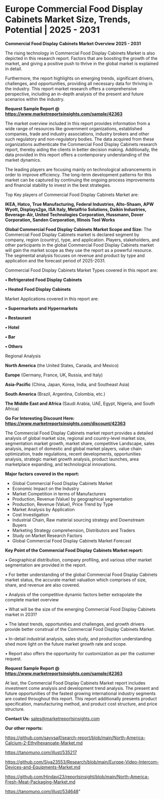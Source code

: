# Europe Commercial Food Display Cabinets Market Size, Trends, Potential | 2025 - 2031

<Strong> Commercial Food Display Cabinets Market Overview 2025 - 2031</strong>

The rising technology in Commercial Food Display Cabinets Market is also depicted in this research report. Factors that are boosting the growth of the market, and giving a positive push to thrive in the global market is explained in detail.

Furthermore, the report highlights on emerging trends, significant drivers, challenges, and opportunities, providing all necessary data for thriving in the industry. This report market research offers a comprehensive perspective, including an in-depth analysis of the present and future scenarios within the industry.

<strong>Request Sample Report @ <a href=https://www.marketreportsinsights.com/sample/42363>https://www.marketreportsinsights.com/sample/42363</a></strong>

The market overview included in this report provides information from a wide range of resources like government organizations, established companies, trade and industry associations, industry brokers and other such regulatory and non-regulatory bodies. The data acquired from these organizations authenticate the Commercial Food Display Cabinets research report, thereby aiding the clients in better decision making. Additionally, the data provided in this report offers a contemporary understanding of the market dynamics.

The leading players are focusing mainly on technological advancements in order to improve efficiency. The long-term development patterns for this market can be captured by continuing the ongoing process improvements and financial stability to invest in the best strategies.

Top Key players of Commercial Food Display Cabinets Market are:

<strong>IKEA, Hatco, True Manufacturing, Federal Industries, Alto-Shaam, APW Wyott, Displays2go, ISA Italy, Metalfrio Solutions, Daikin Industries, Beverage-Air, United Technologies Corporation, Hussmann, Dover Corporation, Sanden Corporation, Illinois Tool Works</strong>

<strong><b>Global Commercial Food Display Cabinets Market Scope and Size:</b></strong>
The Commercial Food Display Cabinets market is declared segment by company, region (country), type, and application. Players, stakeholders, and other participants in the global Commercial Food Display Cabinets market will gain the market scope as they use the report as a powerful resource. The segmental analysis focuses on revenue and product by type and application and the forecast period of 2025-2031.

Commercial Food Display Cabinets Market Types covered in this report are:

<strong>•  Refrigerated Food Display Cabinets

•  Heated Food Display Cabinets</strong>

Market Applications covered in this report are:

<strong>•  Supermarkets and Hypermarkets

•  Restaurant

•  Hotel

•  Bar

•  Others</strong> 

Regional Analysis

<strong>North America</strong> (the United States, Canada, and Mexico)

<strong>Europe</strong> (Germany, France, UK, Russia, and Italy)

<strong>Asia-Pacific</strong> (China, Japan, Korea, India, and Southeast Asia)

<strong>South America</strong> (Brazil, Argentina, Colombia, etc.)

<strong>The Middle East and Africa</strong> (Saudi Arabia, UAE, Egypt, Nigeria, and South Africa)

<strong>Go For Interesting Discount Here: <a href=https://www.marketreportsinsights.com/discount/42363>https://www.marketreportsinsights.com/discount/42363</a></strong>

The Commercial Food Display Cabinets market report provides a detailed analysis of global market size, regional and country-level market size, segmentation market growth, market share, competitive Landscape, sales analysis, impact of domestic and global market players, value chain optimization, trade regulations, recent developments, opportunities analysis, strategic market growth analysis, product launches, area marketplace expanding, and technological innovations.

<strong><b>Major factors covered in the report:</b></strong>
<ul>
  <li>Global Commercial Food Display Cabinets Market </li>
  <li>Economic Impact on the Industry</li>
  <li>Market Competition in terms of Manufacturers</li>
  <li>Production, Revenue (Value) by geographical segmentation</li>
  <li>Production, Revenue (Value), Price Trend by Type</li>
  <li>Market Analysis by Application</li>
  <li>Cost Investigation</li>
  <li>Industrial Chain, Raw material sourcing strategy and Downstream Buyers</li>
  <li>Marketing Strategy comprehension, Distributors and Traders</li>
  <li>Study on Market Research Factors</li>
  <li>Global Commercial Food Display Cabinets Market Forecast</li>
</ul>

<strong><b>Key Point of the Commercial Food Display Cabinets Market report:</b></strong>

• Geographical distribution, company profiling, and various other market segmentation are provided in the report.

• For better understanding of the global Commercial Food Display Cabinets market status, the accurate market valuation which comprises of size, share, and revenue are also covered.

• Analysis of the competitive dynamic factors better extrapolate the complete market overview

• What will be the size of the emerging Commercial Food Display Cabinets market in 2031?

• The latest trends, opportunities and challenges, and growth drivers provide better construal of the Commercial Food Display Cabinets Market.

• In-detail industrial analysis, sales study, and production understanding shed more light on the future market growth rate and scope.

• Report also offers the opportunity for customization as per the customer request.

<strong>Request Sample Report @ <a href=https://www.marketreportsinsights.com/sample/42363>https://www.marketreportsinsights.com/sample/42363</a></strong>

At last, the Commercial Food Display Cabinets Market report includes investment come analysis and development trend analysis. The present and future opportunities of the fastest growing international industry segments are coated throughout this report. This report additionally presents product specification, manufacturing method, and product cost structure, and price structure.

<strong>Contact Us:</strong>
sales@marketreportsinsights.com

<strong>Our other reports:</strong>

<a href=https://github.com/sayysaif/search-report/blob/main/North-America-Calcium-2-Ethylhexanoate-Market.md>https://github.com/sayysaif/search-report/blob/main/North-America-Calcium-2-Ethylhexanoate-Market.md</a>

<a href=https://tanomuno.com/illust/535217>https://tanomuno.com/illust/535217</a>

<a href=https://github.com/Siya23553/Research/blob/main/Europe-Video-Intercom-Devices-and-Equipments-Market.md>https://github.com/Siya23553/Research/blob/main/Europe-Video-Intercom-Devices-and-Equipments-Market.md</a>

<a href=https://github.com/Hindavi23/reportsinsight/blob/main/North-America-Fresh-Meat-Packaging-Market.md>https://github.com/Hindavi23/reportsinsight/blob/main/North-America-Fresh-Meat-Packaging-Market.md</a>

<a href=https://tanomuno.com/illust/534648>https://tanomuno.com/illust/534648</a>"
